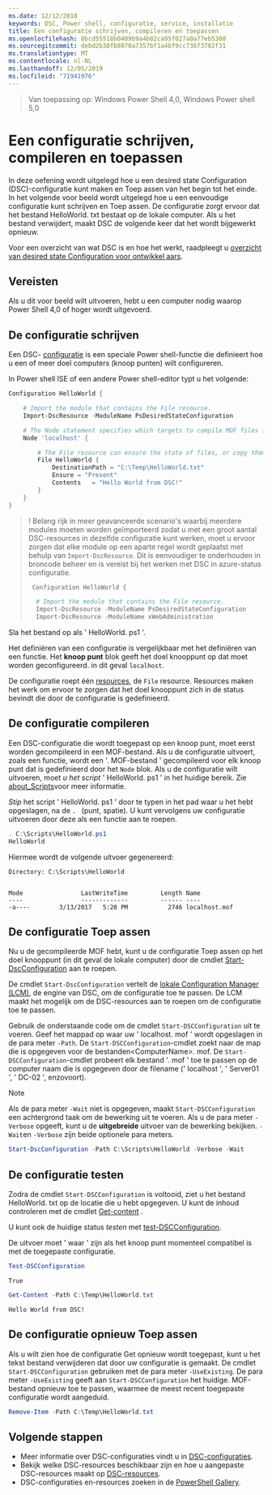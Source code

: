 ```yaml
---
ms.date: 12/12/2018
keywords: DSC, Power shell, configuratie, service, installatie
title: Een configuratie schrijven, compileren en toepassen
ms.openlocfilehash: 8bcd55518b0409b9a4b02ca95f027a0a77eb5300
ms.sourcegitcommit: debd2b38fb8070a7357bf1a4bf9cc736f3702f31
ms.translationtype: MT
ms.contentlocale: nl-NL
ms.lasthandoff: 12/05/2019
ms.locfileid: "71941976"
---
```

> Van toepassing op: Windows Power Shell 4,0, Windows Power shell 5,0

# <a name="write-compile-and-apply-a-configuration"></a>Een configuratie schrijven, compileren en toepassen

In deze oefening wordt uitgelegd hoe u een desired state Configuration (DSC)-configuratie kunt maken en Toep assen van het begin tot het einde.
In het volgende voor beeld wordt uitgelegd hoe u een eenvoudige configuratie kunt schrijven en Toep assen. De configuratie zorgt ervoor dat het bestand HelloWorld. txt bestaat op de lokale computer. Als u het bestand verwijdert, maakt DSC de volgende keer dat het wordt bijgewerkt opnieuw.

Voor een overzicht van wat DSC is en hoe het werkt, raadpleegt u [overzicht van desired state Configuration voor ontwikkel aars](../overview/overview.md).

## <a name="requirements"></a>Vereisten

Als u dit voor beeld wilt uitvoeren, hebt u een computer nodig waarop Power Shell 4,0 of hoger wordt uitgevoerd.

## <a name="write-the-configuration"></a>De configuratie schrijven

Een DSC- [configuratie](configurations.md) is een speciale Power shell-functie die definieert hoe u een of meer doel computers (knoop punten) wilt configureren.

In Power shell ISE of een andere Power shell-editor typt u het volgende:

```powershell
Configuration HelloWorld {

    # Import the module that contains the File resource.
    Import-DscResource -ModuleName PsDesiredStateConfiguration

    # The Node statement specifies which targets to compile MOF files for, when this configuration is executed.
    Node 'localhost' {

        # The File resource can ensure the state of files, or copy them from a source to a destination with persistent updates.
        File HelloWorld {
            DestinationPath = "C:\Temp\HelloWorld.txt"
            Ensure = "Present"
            Contents   = "Hello World from DSC!"
        }
    }
}
```

> ! Belang rijk in meer geavanceerde scenario's waarbij meerdere modules moeten worden geïmporteerd zodat u met een groot aantal DSC-resources in dezelfde configuratie kunt werken, moet u ervoor zorgen dat elke module op een aparte regel wordt geplaatst met behulp van `Import-DscResource`.
> Dit is eenvoudiger te onderhouden in broncode beheer en is vereist bij het werken met DSC in azure-status configuratie.
>
> ```powershell
>  Configuration HelloWorld {
>
>   # Import the module that contains the File resource.
>   Import-DscResource -ModuleName PsDesiredStateConfiguration
>   Import-DscResource -ModuleName xWebAdministration
>
> ```

Sla het bestand op als ' HelloWorld. ps1 '.

Het definiëren van een configuratie is vergelijkbaar met het definiëren van een functie. Het **knoop punt** blok geeft het doel knooppunt op dat moet worden geconfigureerd. in dit geval `localhost`.

De configuratie roept één [resources](../resources/resources.md), de `File` resource. Resources maken het werk om ervoor te zorgen dat het doel knooppunt zich in de status bevindt die door de configuratie is gedefinieerd.

## <a name="compile-the-configuration"></a>De configuratie compileren

Een DSC-configuratie die wordt toegepast op een knoop punt, moet eerst worden gecompileerd in een MOF-bestand.
Als u de configuratie uitvoert, zoals een functie, wordt een '. MOF-bestand ' gecompileerd voor elk knoop punt dat is gedefinieerd door het `Node` blok.
Als u de configuratie wilt uitvoeren, moet *u het script* ' HelloWorld. ps1 ' in het huidige bereik.
Zie [about_Scripts](/powershell/module/microsoft.powershell.core/about/about_scripts?view=powershell-6#script-scope-and-dot-sourcing)voor meer informatie.

<!-- markdownlint-disable MD038 -->
*Stip* het script ' HelloWorld. ps1 ' door te typen in het pad waar u het hebt opgeslagen, na de `. ` (punt, spatie). U kunt vervolgens uw configuratie uitvoeren door deze als een functie aan te roepen.
<!-- markdownlint-enable MD038 -->

```powershell
. C:\Scripts\HelloWorld.ps1
HelloWorld
```

Hiermee wordt de volgende uitvoer gegenereerd:

```output
Directory: C:\Scripts\HelloWorld


Mode                LastWriteTime         Length Name
----                -------------         ------ ----
-a----        3/13/2017   5:20 PM           2746 localhost.mof
```

## <a name="apply-the-configuration"></a>De configuratie Toep assen

Nu u de gecompileerde MOF hebt, kunt u de configuratie Toep assen op het doel knooppunt (in dit geval de lokale computer) door de cmdlet [Start-DscConfiguration](/powershell/module/psdesiredstateconfiguration/start-dscconfiguration) aan te roepen.

De cmdlet `Start-DscConfiguration` vertelt de [lokale Configuration Manager (LCM)](../managing-nodes/metaConfig.md), de engine van DSC, om de configuratie toe te passen.
De LCM maakt het mogelijk om de DSC-resources aan te roepen om de configuratie toe te passen.

Gebruik de onderstaande code om de cmdlet `Start-DSCConfiguration` uit te voeren. Geef het mappad op waar uw ' localhost. mof ' wordt opgeslagen in de para meter `-Path`. De `Start-DSCConfiguration`-cmdlet zoekt naar de map die is opgegeven voor de bestanden\<ComputerName\>. mof. De `Start-DSCConfiguration`-cmdlet probeert elk bestand '. mof ' toe te passen op de computer naam die is opgegeven door de filename (' localhost ', ' Server01 ', ' DC-02 ', enzovoort).

> [!NOTE]
> Als de para meter `-Wait` niet is opgegeven, maakt `Start-DSCConfiguration` een achtergrond taak om de bewerking uit te voeren. Als u de para meter `-Verbose` opgeeft, kunt u de **uitgebreide** uitvoer van de bewerking bekijken. `-Wait`en `-Verbose` zijn beide optionele para meters.

```powershell
Start-DscConfiguration -Path C:\Scripts\HelloWorld -Verbose -Wait
```

## <a name="test-the-configuration"></a>De configuratie testen

Zodra de cmdlet `Start-DSCConfiguration` is voltooid, ziet u het bestand HelloWorld. txt op de locatie die u hebt opgegeven. U kunt de inhoud controleren met de cmdlet [Get-content](/powershell/module/microsoft.powershell.management/get-content) .

U kunt ook de huidige status *testen* met [test-DSCConfiguration](/powershell/module/psdesiredstateconfiguration/Test-DSCConfiguration).

De uitvoer moet ' waar ' zijn als het knoop punt momenteel compatibel is met de toegepaste configuratie.

```powershell
Test-DSCConfiguration
```

```output
True
```

```powershell
Get-Content -Path C:\Temp\HelloWorld.txt
```

```output
Hello World from DSC!
```

## <a name="re-applying-the-configuration"></a>De configuratie opnieuw Toep assen

Als u wilt zien hoe de configuratie Get opnieuw wordt toegepast, kunt u het tekst bestand verwijderen dat door uw configuratie is gemaakt. De cmdlet `Start-DSCConfiguration` gebruiken met de para meter `-UseExisting`. De para meter `-UseExisting` geeft aan `Start-DSCConfiguration` het huidige. MOF-bestand opnieuw toe te passen, waarmee de meest recent toegepaste configuratie wordt aangeduid.

```powershell
Remove-Item -Path C:\Temp\HelloWorld.txt
```

## <a name="next-steps"></a>Volgende stappen

- Meer informatie over DSC-configuraties vindt u in [DSC-configuraties](configurations.md).
- Bekijk welke DSC-resources beschikbaar zijn en hoe u aangepaste DSC-resources maakt op [DSC-resources](../resources/resources.md).
- DSC-configuraties en-resources zoeken in de [PowerShell Gallery](https://www.powershellgallery.com/).
